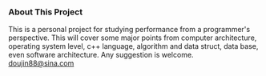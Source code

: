 ### About This Project
This is a personal project for studying performance from a programmer's perspective. This will cover some major points from computer architecture, operating system level, c++ language, algorithm and data struct, data base, even software architecture. Any suggestion is welcome. doujin88@sina.com
